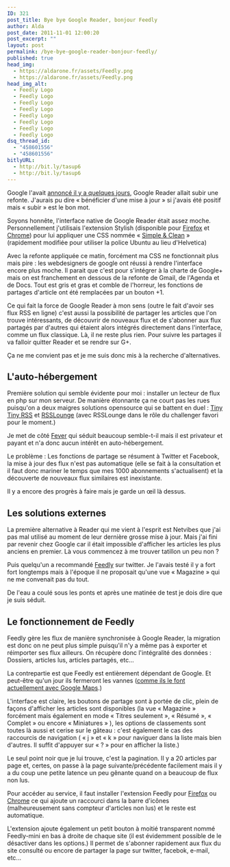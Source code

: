 ```yaml
---
ID: 321
post_title: Bye bye Google Reader, bonjour Feedly
author: Alda
post_date: 2011-11-01 12:00:20
post_excerpt: ""
layout: post
permalink: /bye-bye-google-reader-bonjour-feedly/
published: true
head_img:
  - https://aldarone.fr/assets/Feedly.png
  - https://aldarone.fr/assets/Feedly.png
head_img_alt:
  - Feedly Logo
  - Feedly Logo
  - Feedly Logo
  - Feedly Logo
  - Feedly Logo
  - Feedly Logo
  - Feedly Logo
  - Feedly Logo
dsq_thread_id:
  - "458601556"
  - "458601556"
bitlyURL:
  - http://bit.ly/tasup6
  - http://bit.ly/tasup6
---
```

Google l'avait <a href="http://googlereader.blogspot.com/2011/10/upcoming-changes-to-reader-new-look-new.html">annoncé il y a quelques jours</a>, Google Reader allait subir une refonte. J'aurais pu dire « bénéficier d'une mise à jour » si j'avais été positif mais « subir » est le bon mot.

Soyons honnête, l'interface native de Google Reader était assez moche. Personnellement j'utilisais l'extension Stylish (disponible pour <a href="https://addons.mozilla.org/fr/firefox/addon/stylish/" title="Stylish pour Firefox">Firefox</a> et <a href="https://chrome.google.com/webstore/detail/fjnbnpbmkenffdnngjfgmeleoegfcffe" title="Stylish pour Chrome">Chrome</a>) pour lui appliquer une CSS nommée « <a href="http://userstyles.org/styles/17120/google-reader-simple-and-clean">Simple &amp; Clean</a> » (rapidement modifiée pour utiliser la police Ubuntu au lieu d'Helvetica)

Avec la refonte appliquée ce matin, forcément ma CSS ne fonctionnait plus mais pire : les webdesigners de google ont réussi à rendre l'interface encore plus moche. Il parait que c'est pour s'intégrer à la charte de Google+ mais on est franchement en dessous de la refonte de Gmail, de l'Agenda et de Docs. Tout est gris et gras et comble de l'horreur, les fonctions de partages d'article ont été remplacées par un bouton +1.

Ce qui fait la force de Google Reader à mon sens (outre le fait d'avoir ses flux RSS en ligne) c'est aussi la possibilité de partager les articles que l'on trouve intéressants, de découvrir de nouveaux flux et de s'abonner aux flux partagés par d'autres qui étaient alors intégrés directement dans l'interface, comme un flux classique. Là, il ne reste plus rien. Pour suivre les partages il va falloir quitter Reader et se rendre sur G+.

Ça ne me convient pas et je me suis donc mis à la recherche d'alternatives.

<h2>L'auto-hébergement</h2>

Première solution qui semble évidente pour moi : installer un lecteur de flux en php sur mon serveur. De manière étonnante ça ne court pas les rues puisqu'on a deux maigres solutions opensource qui se battent en duel : <a href="http://tt-rss.org/redmine/">Tiny Tiny RSS</a> et <a href="http://rsslounge.aditu.de/">RSSLounge</a> (avec RSSLounge dans le rôle du challenger favori pour le moment.)

Je met de côté <a href="http://feedafever.com/">Fever</a> qui séduit beaucoup semble-t-il mais il est privateur et payant et n'a donc aucun intérêt en auto-hébergement.

Le problème : Les fonctions de partage se résument à Twitter et Facebook, la mise à jour des flux n'est pas automatique (elle se fait à la consultation et il faut donc mariner le temps que mes 1000 abonnements s'actualisent) et la découverte de nouveaux flux similaires est inexistante.

Il y a encore des progrès à faire mais je garde un œil là dessus.

<h2>Les solutions externes</h2>

La première alternative à Reader qui me vient à l'esprit est Netvibes que j'ai pas mal utilisé au moment de leur dernière grosse mise à jour. Mais j'ai fini par revenir chez Google car il était impossible d'afficher les articles les plus anciens en premier. Là vous commencez à me trouver tatillon un peu non ?

Puis quelqu'un a recommandé <a href="http://feedly.com/">Feedly</a> sur twitter. Je l'avais testé il y a fort fort longtemps mais à l'époque il ne proposait qu'une vue « Magazine » qui ne me convenait pas du tout.

De l'eau a coulé sous les ponts et après une matinée de test je dois dire que je suis séduit.

<h2>Le fonctionnement de Feedly</h2>

Feedly gère les flux de manière synchronisée à Google Reader, la migration est donc on ne peut plus simple puisqu'il n'y a même pas à exporter et réimporter ses flux ailleurs. On récupère donc l'intégralité des données : Dossiers, articles lus, articles partagés, etc...

La contrepartie est que Feedly est entièrement dépendant de Google. Et peut-être qu'un jour ils fermeront les vannes (<a href="http://googlegeodevelopers.blogspot.com/2011/10/introduction-of-usage-limits-to-maps.html" title="API Google Maps limitée à 25000 requetes">comme ils le font actuellement avec Google Maps</a>.)

L'interface est claire, les boutons de partage sont à portée de clic, plein de façons d'afficher les articles sont disponibles (la vue « Magazine » forcément mais également en mode « Titres seulement », « Résumé », « Complet » ou encore « Miniatures » ), les options de classements sont toutes là aussi et cerise sur le gâteau : c'est également le cas des raccourcis de navigation ( « j » et « k » pour naviguer dans la liste mais bien d'autres. Il suffit d'appuyer sur « ? » pour en afficher la liste.)

Le seul point noir que je lui trouve, c'est la pagination. Il y a 20 articles par page et, certes, on passe à la page suivante/précédente facilement mais il y a du coup une petite latence un peu gênante quand on a beaucoup de flux non lus.

Pour accéder au service, il faut installer l'extension Feedly pour <a href="https://addons.mozilla.org/fr/firefox/addon/feedly/" title="Extension Feedly pour Firefox">Firefox</a> ou <a href="https://chrome.google.com/webstore/detail/hipbfijinpcgfogaopmgehiegacbhmob" title="Extension Feedly pour Chrome">Chrome</a> ce qui ajoute un raccourci dans la barre d'icônes (malheureusement sans compteur d'articles non lus) et le reste est automatique.

L'extension ajoute également un petit bouton à moitié transparent nommé Feedly-mini en bas à droite de chaque site (il est évidemment possible de le désactiver dans les options.) Il permet de s'abonner rapidement aux flux du site consulté ou encore de partager la page sur twitter, facebok, e-mail, etc...